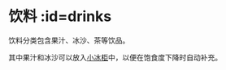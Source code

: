 # 饮料 :id=drinks

饮料分类包含果汁、冰沙、茶等饮品。

其中果汁和冰沙可以放入[小冰柜](https://slimefun-wiki.guizhanss.cn/Cooler)中，以便在饱食度下降时自动补充。

